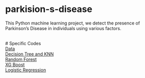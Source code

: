 # parkision-s-disease
This Python machine learning project, we  detect the presence of Parkinson’s Disease in individuals using various factors. 

</br>
# Specific Codes
</br>
<a href="https://github.com/ashishgurung305/Detecting-Parkision-s-Disease/blob/main/parkinsons.csv">Data</a>
</br>
<a href="https://github.com/ashishgurung305/Detecting-Parkision-s-Disease/blob/main/ParkinsonDetectingUsingDecisionandKNN.ipynb">Decision Tree and KNN</a>
 
</br>
<a href="https://github.com/ashishgurung305/Detecting-Parkision-s-Disease/blob/main/randomforest.ipynb">Random Forest</a>

</br>
<a href="https://github.com/ashishgurung305/Detecting-Parkision-s-Disease/blob/main/DetectingParkinsonUsingXGBoost.ipynb">XG Boost</a>
  
</br>
<a href="https://github.com/ashishgurung305/Detecting-Parkision-s-Disease/blob/main/Logistic%20Regression.ipynb">Logistic Regression</a>

